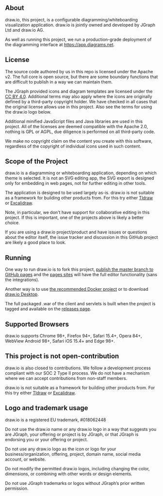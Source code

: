 About
-----
draw.io, this project, is a configurable diagramming/whiteboarding visualization application. draw.io is jointly owned and developed by JGraph Ltd and draw.io AG.

As well as running this project, we run a production-grade deployment of the diagramming interface at https://app.diagrams.net.

License
-----------------

The source code authored by us in this repo is licensed under the Apache v2. The full core is open source, but there are some boundary functions that are difficult to publish in a way we can maintain them.

The JGraph provided icons and diagram templates are licensed under the [CC BY 4.0](https://creativecommons.org/licenses/by/4.0/). Additional terms may also apply where the icons are originally defined by a third-party copyright holder. We have checked in all cases that the original license allows use in this project. Also see the terms for using the draw.io logo below.

Additional minified JavaScript files and Java libraries are used in this project. All of the licenses are deemed compatible with the Apache 2.0, nothing is GPL or AGPL, due diligence is performed on all third-party code.

We make no copyright claim on the content you create with this software, regardless of the copyright of individual icons used in such content.

Scope of the Project
--------------------

draw.io is a diagramming or whiteboarding application, depending on which theme is selected. It is not an SVG editing app, the SVG export is designed only for embedding in web pages, not for further editing in other tools.

The application is designed to be used largely as-is. draw.io is not suitable as a framework for building other products from. For this try either [Tldraw](https://github.com/tldraw/tldraw) or [Excalidraw](https://github.com/excalidraw/excalidraw).

Note, in particular, we don't have support for collaborative editing in this project. If this is important, one of the projects above is likely a better choice.

If you are using a draw.io project/product and have issues or questions about the editor itself, the issue tracker and discussion in this GitHub project are likely a good place to look.

Running
-------

One way to run draw.io is to fork this project, [publish the master branch to GitHub pages](https://help.github.com/categories/github-pages-basics/) and the [pages sites](https://p-hui.github.io/drawio/src/main/webapp/index.html) will have the full editor functionality (sans the integrations).

Another way is to use [the recommended Docker project](https://github.com/jgraph/docker-drawio) or to download [draw.io Desktop](https://get.diagrams.net).

The full packaged .war of the client and servlets is built when the project is tagged and available on the [releases page](https://github.com/jgraph/draw.io/releases).

Supported Browsers
------------------

draw.io supports Chrome 98+, Firefox 94+, Safari 15.4+, Opera 84+, WebView Android 98+, Safari iOS 15.4+ and Edge 98+.

This project is not open-contribution
------------------------------------------------------

draw.io is also closed to contributions. We follow a development process compliant with our SOC 2 Type II process. We do not have a mechanism where we can accept contributions from non-staff members.

draw.io is not suitable as a framework for building other products from. For this try either [Tldraw](https://github.com/tldraw/tldraw) or [Excalidraw](https://github.com/excalidraw/excalidraw).

Logo and trademark usage
------------------------

draw.io is a registered EU trademark, #018062448

Do not use the draw.io name or any draw.io logo in a way that suggests you are JGraph, your offering or project is by JGraph, or that JGraph is endorsing you or your offering or project.

Do not use any draw.io logo as the icon or logo for your business/organization, offering, project, domain name, social media account, or website.

Do not modify the permitted draw.io logos, including changing the color, dimensions, or combining with other words or design elements.

Do not use JGraph trademarks or logos without JGraph’s prior written permission.
